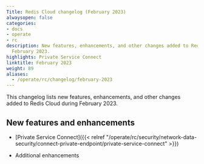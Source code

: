 ```yaml
---
Title: Redis Cloud changelog (February 2023)
alwaysopen: false
categories:
- docs
- operate
- rc
description: New features, enhancements, and other changes added to Redis Cloud during
  February 2023.
highlights: Private Service Connect
linktitle: February 2023
weight: 89
aliases:
  - /operate/rc/changelog/february-2023
---
```


This changelog lists new features, enhancements, and other changes added to Redis Cloud during February 2023.

## New features and enhancements

- [Private Service Connect]({{< relref "/operate/rc/security/network-data-security/connect-private-endpoint/private-service-connect" >}})

- Additional enhancements
